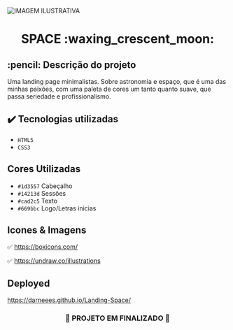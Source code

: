 ![ IMAGEM ILUSTRATIVA ](https://user-images.githubusercontent.com/79709843/186983886-c1fa3ae6-ba1d-4e9f-b31e-b75f8695e9d0.png)

<h1 align="center">
  SPACE :waxing_crescent_moon:
</h1>

<h2>
  :pencil: Descrição do projeto
</h2>

<p>
Uma landing page minimalistas.
Sobre astronomia e espaço, que é uma das minhas paixões, com uma paleta de cores um tanto quanto suave, que passa seriedade e profissionalismo.
</p>

## ✔️ Tecnologias utilizadas
- ``HTML5``
- ``CSS3``

## Cores Utilizadas
- ``#1d3557``  Cabeçalho
- ``#14213d``  Sessões
- ``#cad2c5``  Texto
- ``#669bbc``  Logo/Letras inicias

## Icones & Imagens

:white_check_mark:  https://boxicons.com/

:white_check_mark:  https://undraw.co/illustrations

## Deployed

 https://darneees.github.io/Landing-Space/

<h3 align="center">
  
  :construction: PROJETO EM FINALIZADO :construction:
  
</h3>

